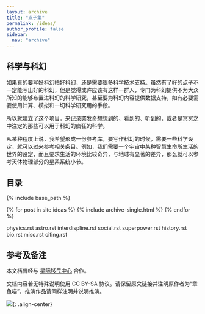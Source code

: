 ```yaml
---
layout: archive
title: "点子集"
permalink: /ideas/
author_profile: false
sidebar:
  nav: "archive"
---
```




## 科学与科幻

如果真的要写好科幻拍好科幻，还是需要很多科学技术支持。虽然有了好的点子不一定能写出好的科幻，但是觉得或许应该有这样一群人，专门为科幻提供不为大众所知的能够布置进科幻的科学研究，甚至要为科幻内容提供数据支持，如有必要需要使用计算、模拟和一切科学研究用的手段。

所以就建立了这个项目，来记录突发奇想想到的、看到的、听到的，或者是冥冥之中注定的那些可以用于科幻的疯狂的科学。

从某种程度上说，我希望形成一份参考库，要写作科幻的时候，需要一些科学设定，就可以过来参考相关条目。例如，我们需要一个宇宙中某种智慧生命所生活的世界的设定，而且要求生活的环境比较奇异，与地球有显著的差异，那么就可以参考天体物理部分的星系系统小节。


## 目录

{% include base_path %}

{% for post in site.ideas %}
  {% include archive-single.html %}
{% endfor %}


physics.rst
astro.rst
interdispline.rst
social.rst
superpower.rst
history.rst
bio.rst
misc.rst
citing.rst






## 参考及备注


本文档曾经与 [星际移民中心](http://interimm.github.io/) 合作。

文档内容若无特殊说明使用 CC BY-SA 协议。请保留原文链接并注明原作者为“章鱼喵”，推演作品请同样注明并说明推演。

![](https://raw.github.com/opentf/GuokrBadge/master/cc/gs/cc_bysa.flat.guokr.32.png){: .align-center}
